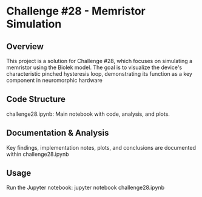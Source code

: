 # Challenge #28 - Memristor Simulation

## Overview
This project is a solution for Challenge #28, which focuses on simulating a memristor using the Biolek model.  The goal is to visualize the device's characteristic pinched hysteresis loop, demonstrating its function as a key component in neuromorphic hardware

## Code Structure
challenge28.ipynb: Main notebook with code, analysis, and plots.

## Documentation & Analysis
Key findings, implementation notes, plots, and conclusions are documented within challenge28.ipynb

## Usage
Run the Jupyter notebook: jupyter notebook challenge28.ipynb